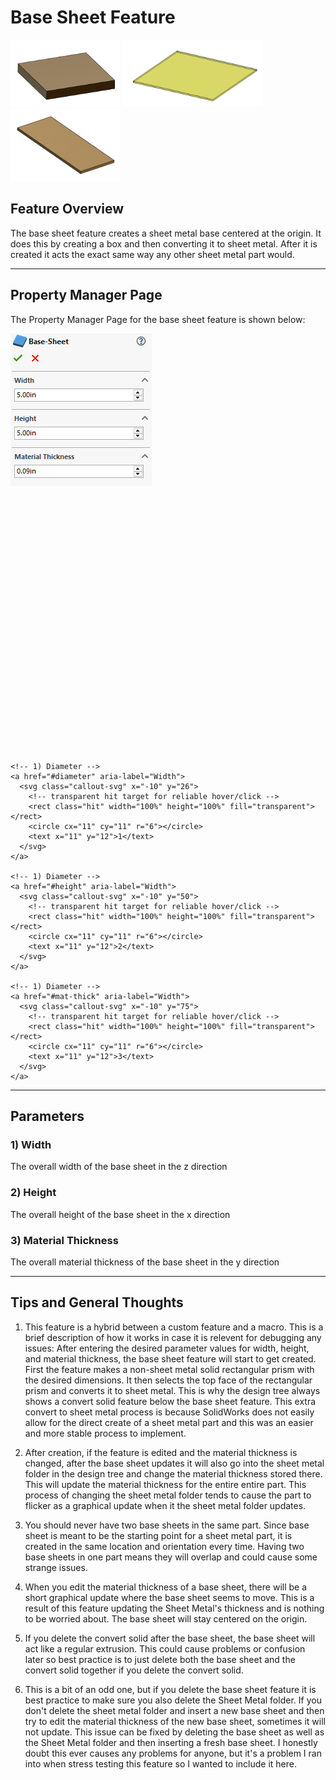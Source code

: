 # Base Sheet Feature

<p align="left">
<img src="/demo-images/base-sheet3.png" width="175">
  <img src="/demo-images/base-sheet1.png" width="225">
  <img src="/demo-images/base-sheet2.png" width="175">
</p>

## Feature Overview

The base sheet feature creates a sheet metal base centered at the origin. It does this by creating a box and then converting it to sheet metal. After it is created it acts the exact same way any other sheet metal part would.

---

## Property Manager Page

The Property Manager Page for the base sheet feature is shown below:

<div class="image-annot"
     style="--image-max-width: 300px;
            --overlay-width: 500px;
            --callout-size: 22px;
            --callout-stroke: 2px;
            --callout-font-size: 9px;
            --callout-stroke-color: red;
            --callout-text-color: red;
            --callout-stroke-hover: blue;
            --callout-text-hover: blue;">
  <img src="/images/base-sheet-pmp.png" alt="Cylinder Property Manager Page">

  <!-- Scalable overlay aligned to the image -->
  <svg viewBox="0 0 120 100" preserveAspectRatio="xMidYMid meet" aria-hidden="true">

    <!-- 1) Diameter -->
    <a href="#diameter" aria-label="Width">
      <svg class="callout-svg" x="-10" y="26">
        <!-- transparent hit target for reliable hover/click -->
        <rect class="hit" width="100%" height="100%" fill="transparent"></rect>
        <circle cx="11" cy="11" r="6"></circle>
        <text x="11" y="12">1</text>
      </svg>
    </a>

    <!-- 1) Diameter -->
    <a href="#height" aria-label="Width">
      <svg class="callout-svg" x="-10" y="50">
        <!-- transparent hit target for reliable hover/click -->
        <rect class="hit" width="100%" height="100%" fill="transparent"></rect>
        <circle cx="11" cy="11" r="6"></circle>
        <text x="11" y="12">2</text>
      </svg>
    </a>

    <!-- 1) Diameter -->
    <a href="#mat-thick" aria-label="Width">
      <svg class="callout-svg" x="-10" y="75">
        <!-- transparent hit target for reliable hover/click -->
        <rect class="hit" width="100%" height="100%" fill="transparent"></rect>
        <circle cx="11" cy="11" r="6"></circle>
        <text x="11" y="12">3</text>
      </svg>
    </a>


  </svg>
</div>

---

## Parameters

### <a id="diameter"></a>1) Width
The overall width of the base sheet in the z direction

### <a id="height"></a>2) Height
The overall height of the base sheet in the x direction

### <a id="mat-thick"></a>3) Material Thickness
The overall material thickness of the base sheet in the y direction

---

## Tips and General Thoughts

1. This feature is a hybrid between a custom feature and a macro. This is a brief description of how it works in case it is relevent for debugging any issues: After entering the desired parameter values for width, height, and material thickness, the base sheet feature will start to get created. First the feature makes a non-sheet metal solid rectangular prism with the desired dimensions. It then selects the top face of the rectangular prism and converts it to sheet metal. This is why the design tree always shows a convert solid feature below the base sheet feature. This extra convert to sheet metal process is because SolidWorks does not easily allow for the direct create of a sheet metal part and this was an easier and more stable process to implement.

2. After creation, if the feature is edited and the material thickness is changed, after the base sheet updates it will also go into the sheet metal folder in the design tree and change the material thickness stored there. This will update the material thickness for the entire entire part. This process of changing the sheet metal folder tends to cause the part to flicker as a graphical update when it the sheet metal folder updates.

3. You should never have two base sheets in the same part. Since base sheet is meant to be the starting point for a sheet metal part, it is created in the same location and orientation every time. Having two base sheets in one part means they will overlap and could cause some strange issues.

4. When you edit the material thickness of a base sheet, there will be a short graphical update where the base sheet seems to move. This is a result of this feature updating the Sheet Metal's thickness and is nothing to be worried about. The base sheet will stay centered on the origin.

5. If you delete the convert solid after the base sheet, the base sheet will act like a regular extrusion. This could cause problems or confusion later so best practice is to just delete both the base sheet and the convert solid together if you delete the convert solid.

6. This is a bit of an odd one, but if you delete the base sheet feature it is best practice to make sure you also delete the Sheet Metal folder. If you don't delete the sheet metal folder and insert a new base sheet and then try to edit the material thickness of the new base sheet, sometimes it will not update. This issue can be fixed by deleting the base sheet as well as the Sheet Metal folder and then inserting a fresh base sheet. I honestly doubt this ever causes any problems for anyone, but it's a problem I ran into when stress testing this feature so I wanted to include it here.


